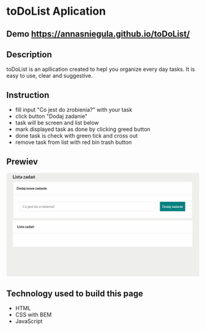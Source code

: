 # toDoList Aplication

## Demo https://annasniegula.github.io/toDoList/

## Description

toDoList is an apllication created to hepl you organize every day tasks. It is easy to use, clear and suggestive.

## Instruction

- fill input "Co jest do zrobienia?" with your task
- click button "Dodaj zadanie"
- task will be screen and list below
- mark displayed task as done by clicking greed button
- done task is check with green tick and cross out
- remove task from list with red bin trash button

## Prewiev

![prewiev of application](images/Animation.gif)

## Technology used to build this page

- HTML
- CSS with BEM
- JavaScript
